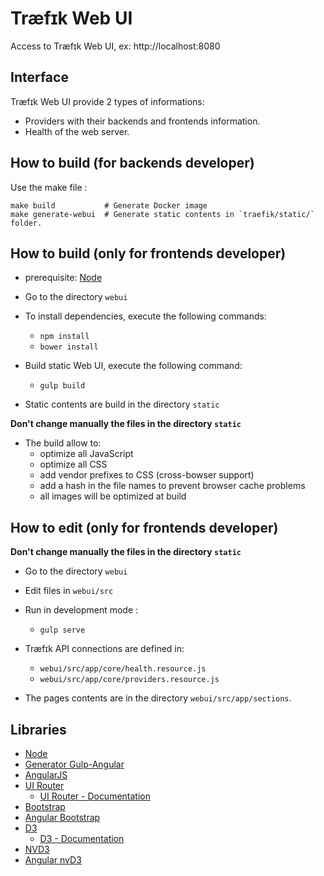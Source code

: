 # Træfɪk Web UI

Access to Træfɪk Web UI, ex: http://localhost:8080

## Interface

Træfɪk Web UI provide 2 types of informations:
- Providers with their backends and frontends information.
- Health of the web server.

## How to build (for backends developer)

Use the make file :

```shell
make build           # Generate Docker image
make generate-webui  # Generate static contents in `traefik/static/` folder.
```

## How to build (only for frontends developer)

- prerequisite: [Node](https://nodejs.org)

- Go to the directory `webui`

- To install dependencies, execute the following commands:
  - `npm install`
  - `bower install`

- Build static Web UI, execute the following command:
  - `gulp build`

- Static contents are build in the directory `static`

**Don't change manually the files in the directory `static`**

- The build allow to:
  - optimize all JavaScript
  - optimize all CSS
  - add vendor prefixes to CSS (cross-bowser support)
  - add a hash in the file names to prevent browser cache problems
  - all images will be optimized at build


## How to edit (only for frontends developer)

**Don't change manually the files in the directory `static`**

- Go to the directory `webui`
- Edit files in `webui/src`

- Run in development mode :
  - `gulp serve`

- Træfɪk API connections are defined in:
  - `webui/src/app/core/health.resource.js`
  - `webui/src/app/core/providers.resource.js`

- The pages contents are in the directory `webui/src/app/sections`.


## Libraries

- [Node](https://nodejs.org)
- [Generator Gulp-Angular](https://github.com/Swiip/generator-gulp-angular)
- [AngularJS](https://docs.angularjs.org/api)
- [UI Router](https://github.com/angular-ui/ui-router)
  - [UI Router - Documentation](https://github.com/angular-ui/ui-router/wiki)
- [Bootstrap](http://getbootstrap.com)
- [Angular Bootstrap](https://angular-ui.github.io/bootstrap)
- [D3](http://d3js.org)
  - [D3 - Documentation](https://github.com/mbostock/d3/wiki)
- [NVD3](http://nvd3.org)
- [Angular nvD3](http://krispo.github.io/angular-nvd3)
